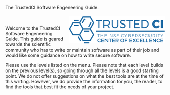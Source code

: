 <!--
.. title: Engineering Software for Science
.. slug: index
.. tags: 
.. category: 
.. link: /index.html
.. pretty_url: False
.. description: 
.. type: text
-->

The TrustedCI Software Engeneering Guide.

<img src="/TrustedCI_logo_blue_web.svg" width=300px alt="Trusted CI logo" style="float: right; margin: 0.4em;" />
<br>
<br>
Welcome to the TrustedCI Software Engeneering Guide. This guide is geared towards the scientific community who has to write or maintain software as part of their job and would like some guidance on how to write secure software.

Please use the levels listed on the menu. Please note that each level builds on the previous level(s), so going through all the levels is a good starting point. We do not offer suggestions on what the best tools are at the time of this writing. However, we do provide the information for you, the reader, to find the tools that best fit the needs of your project.
